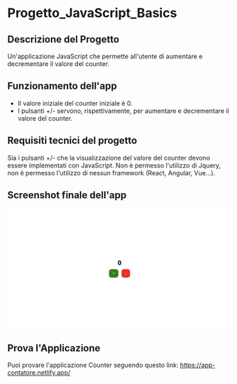 # Progetto_JavaScript_Basics

## Descrizione del Progetto
Un'applicazione JavaScript che permette all'utente di aumentare e decrementare il valore del counter.

## Funzionamento dell'app
- Il valore iniziale del counter iniziale è 0.
- I pulsanti +/- servono, rispettivamente, per aumentare e decrementare il valore del counter.

## Requisiti tecnici del progetto 
Sia i pulsanti +/- che la visualizzazione del valore del counter devono essere implementati con JavaScript.
Non è permesso l'utilizzo di Jquery, non è permesso l'utilizzo di nessun framework (React, Angular, Vue...).

## Screenshot finale dell'app
![Screenshot dell'app Counter](https://raw.githubusercontent.com/ricchio-giulia/Progetto_JavaScript_Basics/main/screenshot/Counter-app.png)


## Prova l'Applicazione
Puoi provare l'applicazione Counter seguendo questo link: https://app-contatore.netlify.app/
